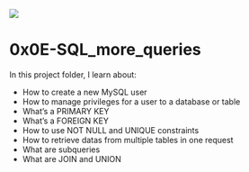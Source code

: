  <p>
  <img src="https://s3.amazonaws.com/alx-intranet.hbtn.io/uploads/medias/2020/3/bc2575fee3303b731031.png?X-Amz-Algorithm=AWS4-HMAC-SHA256&X-Amz-Credential=AKIARDDGGGOUSBVO6H7D%2F20221130%2Fus-east-1%2Fs3%2Faws4_request&X-Amz-Date=20221130T222930Z&X-Amz-Expires=86400&X-Amz-SignedHeaders=host&X-Amz-Signature=6c8d09fba8a617732c6aa32d6352ffcc72b3dd9e24af12a630bd8207347014d8">
</p>

# 0x0E-SQL_more_queries

In this project folder, I learn about:

-    How to create a new MySQL user
-    How to manage privileges for a user to a database or table
-    What’s a PRIMARY KEY
-    What’s a FOREIGN KEY
-    How to use NOT NULL and UNIQUE constraints
-    How to retrieve datas from multiple tables in one request
-    What are subqueries
-    What are JOIN and UNION

